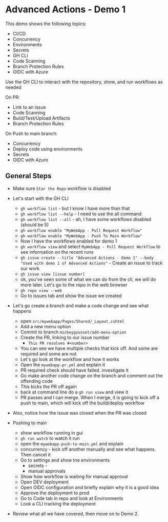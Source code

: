 # Advanced Actions - Demo 1

This demo shows the following topics:

- CI/CD
- Concurrency
- Environments
- Secrets
- GH CLI
- Code Scanning
- Branch Protection Rules
- OIDC with Azure

Use the GH CLI to interact with the repository, show, and run workflows as needed

On PR:

- Link to an issue
- Code Scanning
- Build/Test/Upload Artifacts
- Branch Protection Rules

On Push to main branch:

- Concurrency
- Deploy code using environments
- Secrets
- OIDC with Azure

## General Steps

- Make sure `Star the Repo` workflow is disabled

- Let's start with the GH CLI
  - `gh workflow list` - but I know I have more than that
  - `gh workflow list --help` - I need to use the all command
  - `gh workflow list --all` - ah, I have some workflows disabled (should be 5)
  - `gh workflow enable "MyWebApp - Pull Request Workflow"`
  - `gh workflow enable "MyWebApp - Push To Main Workflow"`
  - Now I have the workflows enabled for demo 1
  - `gh workflow view` and select `MyWebApp - Pull Request Workflow` to see information on the recent runs
  - `gh issue create --title "Advanced Actions - Demo 1" --body "Used with demo 1 of Advanced Actions"` - Create an issue to track our work
  - `gh issue view [issue number]`
  - ok, you've seen some of what we can do from the cli, we will do more later.  Let's go to the repo in the web browser
  - `gh repo view --web`
  - Go to issues tab and show the issue we created

- Let's go create a branch and make a code change and see what happens
  - open `src/mywebapp/Pages/Shared/_Layout.cshtml`
  - Add a new menu option
  - Commit to branch `mickeygousset/add-menu-option`
  - Create the PR, linking to our issue number
    - `This PR resolves #<number>`
  - You can see we have multiple checks that kick off. And some are required and some are not.
  - Let's go look at the workflow and how it works
  - Open the `mywebapp-pr.yml` and explain it
  - PR required check should have failed. investigate it
  - Go make another code change on the branch and comment out the offending code
  - This kicks the PR off again
  - back at command line do a `gh run view` and view it
  - PR passes and I can merge.  When I merge, it is going to kick off a push to main, which will kick off the build/deploy workflow

- Also, notice how the issue was closed when the PR was closed

- Pushing to main
  - show workflow running in gui
  - `gh run watch` to watch it run
  - open the `mywebapp-push-to-main.yml` and explain
  - concurrency - kick off another manually and see what happens. Then cancel it
  - Go to settings and show tne environments
    - secrets - 
    - manual approvals
  - Show how workflow is waiting for manual approval
  - Open DEV deployment
  - Open OIDC configuration and briefly explain why it is a good idea
  - Approve the deployment to prod
  - Go to Code tab in repo and look at Environments
  - Look a CLI tracking the deployment



- Review what all we have covered, then move on to Demo 2.


